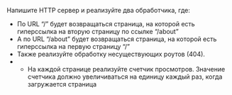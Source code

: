 Напишите HTTP сервер и реализуйте два обработчика, где:
- По URL “/” будет возвращаться страница, на которой есть гиперссылка на
  вторую страницу по ссылке “/about”
- А по URL “/about” будет возвращаться страница, на которой есть гиперссылка
  на первую страницу “/”
- Также реализуйте обработку несуществующих роутов (404).
- * На каждой странице реализуйте счетчик просмотров. Значение счетчика
    должно увеличиваться на единицу каждый раз, когда загружается страница